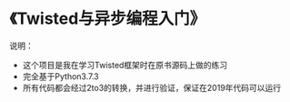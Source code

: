 # 《Twisted与异步编程入门》
说明：
- 这个项目是我在学习Twisted框架时在原书源码上做的练习
- 完全基于Python3.7.3
- 所有代码都会经过2to3的转换，并进行验证，保证在2019年代码可以运行
